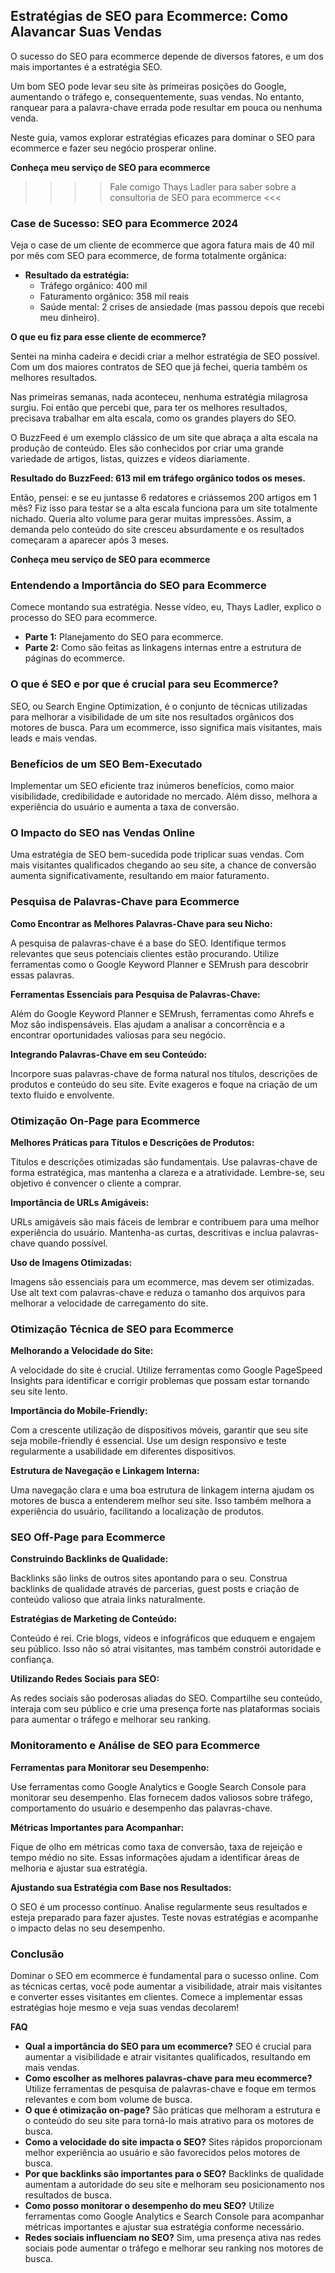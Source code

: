 ## Estratégias de SEO para Ecommerce: Como Alavancar Suas Vendas

O sucesso do SEO para ecommerce depende de diversos fatores, e um dos mais importantes é a estratégia SEO.

Um bom SEO pode levar seu site às primeiras posições do Google, aumentando o tráfego e, consequentemente, suas vendas. No entanto, ranquear para a palavra-chave errada pode resultar em pouca ou nenhuma venda.

Neste guia, vamos explorar estratégias eficazes para dominar o SEO para ecommerce e fazer seu negócio prosperar online.

**Conheça meu serviço de SEO para ecommerce**

>>>> Fale comigo Thays Ladler para saber sobre a consultoria de SEO para ecommerce <<<

### Case de Sucesso: SEO para Ecommerce 2024

Veja o case de um cliente de ecommerce que agora fatura mais de 40 mil por mês com SEO para ecommerce, de forma totalmente orgânica:

- **Resultado da estratégia:**
  - Tráfego orgânico: 400 mil
  - Faturamento orgânico: 358 mil reais
  - Saúde mental: 2 crises de ansiedade (mas passou depois que recebi meu dinheiro).

**O que eu fiz para esse cliente de ecommerce?**

Sentei na minha cadeira e decidi criar a melhor estratégia de SEO possível. Com um dos maiores contratos de SEO que já fechei, queria também os melhores resultados.

Nas primeiras semanas, nada aconteceu, nenhuma estratégia milagrosa surgiu. Foi então que percebi que, para ter os melhores resultados, precisava trabalhar em alta escala, como os grandes players do SEO.

O BuzzFeed é um exemplo clássico de um site que abraça a alta escala na produção de conteúdo. Eles são conhecidos por criar uma grande variedade de artigos, listas, quizzes e vídeos diariamente.

**Resultado do BuzzFeed: 613 mil em tráfego orgânico todos os meses.**

Então, pensei: e se eu juntasse 6 redatores e criássemos 200 artigos em 1 mês? Fiz isso para testar se a alta escala funciona para um site totalmente nichado. Queria alto volume para gerar muitas impressões. Assim, a demanda pelo conteúdo do site cresceu absurdamente e os resultados começaram a aparecer após 3 meses.

**Conheça meu serviço de SEO para ecommerce**

### Entendendo a Importância do SEO para Ecommerce

Comece montando sua estratégia. Nesse vídeo, eu, Thays Ladler, explico o processo do SEO para ecommerce.

- **Parte 1:** Planejamento do SEO para ecommerce.
- **Parte 2:** Como são feitas as linkagens internas entre a estrutura de páginas do ecommerce.

### O que é SEO e por que é crucial para seu Ecommerce?

SEO, ou Search Engine Optimization, é o conjunto de técnicas utilizadas para melhorar a visibilidade de um site nos resultados orgânicos dos motores de busca. Para um ecommerce, isso significa mais visitantes, mais leads e mais vendas.

### Benefícios de um SEO Bem-Executado

Implementar um SEO eficiente traz inúmeros benefícios, como maior visibilidade, credibilidade e autoridade no mercado. Além disso, melhora a experiência do usuário e aumenta a taxa de conversão.

### O Impacto do SEO nas Vendas Online

Uma estratégia de SEO bem-sucedida pode triplicar suas vendas. Com mais visitantes qualificados chegando ao seu site, a chance de conversão aumenta significativamente, resultando em maior faturamento.

### Pesquisa de Palavras-Chave para Ecommerce

**Como Encontrar as Melhores Palavras-Chave para seu Nicho:**

A pesquisa de palavras-chave é a base do SEO. Identifique termos relevantes que seus potenciais clientes estão procurando. Utilize ferramentas como o Google Keyword Planner e SEMrush para descobrir essas palavras.

**Ferramentas Essenciais para Pesquisa de Palavras-Chave:**

Além do Google Keyword Planner e SEMrush, ferramentas como Ahrefs e Moz são indispensáveis. Elas ajudam a analisar a concorrência e a encontrar oportunidades valiosas para seu negócio.

**Integrando Palavras-Chave em seu Conteúdo:**

Incorpore suas palavras-chave de forma natural nos títulos, descrições de produtos e conteúdo do seu site. Evite exageros e foque na criação de um texto fluido e envolvente.

### Otimização On-Page para Ecommerce

**Melhores Práticas para Títulos e Descrições de Produtos:**

Títulos e descrições otimizadas são fundamentais. Use palavras-chave de forma estratégica, mas mantenha a clareza e a atratividade. Lembre-se, seu objetivo é convencer o cliente a comprar.

**Importância de URLs Amigáveis:**

URLs amigáveis são mais fáceis de lembrar e contribuem para uma melhor experiência do usuário. Mantenha-as curtas, descritivas e inclua palavras-chave quando possível.

**Uso de Imagens Otimizadas:**

Imagens são essenciais para um ecommerce, mas devem ser otimizadas. Use alt text com palavras-chave e reduza o tamanho dos arquivos para melhorar a velocidade de carregamento do site.

### Otimização Técnica de SEO para Ecommerce

**Melhorando a Velocidade do Site:**

A velocidade do site é crucial. Utilize ferramentas como Google PageSpeed Insights para identificar e corrigir problemas que possam estar tornando seu site lento.

**Importância do Mobile-Friendly:**

Com a crescente utilização de dispositivos móveis, garantir que seu site seja mobile-friendly é essencial. Use um design responsivo e teste regularmente a usabilidade em diferentes dispositivos.

**Estrutura de Navegação e Linkagem Interna:**

Uma navegação clara e uma boa estrutura de linkagem interna ajudam os motores de busca a entenderem melhor seu site. Isso também melhora a experiência do usuário, facilitando a localização de produtos.

### SEO Off-Page para Ecommerce

**Construindo Backlinks de Qualidade:**

Backlinks são links de outros sites apontando para o seu. Construa backlinks de qualidade através de parcerias, guest posts e criação de conteúdo valioso que atraia links naturalmente.

**Estratégias de Marketing de Conteúdo:**

Conteúdo é rei. Crie blogs, vídeos e infográficos que eduquem e engajem seu público. Isso não só atrai visitantes, mas também constrói autoridade e confiança.

**Utilizando Redes Sociais para SEO:**

As redes sociais são poderosas aliadas do SEO. Compartilhe seu conteúdo, interaja com seu público e crie uma presença forte nas plataformas sociais para aumentar o tráfego e melhorar seu ranking.

### Monitoramento e Análise de SEO para Ecommerce

**Ferramentas para Monitorar seu Desempenho:**

Use ferramentas como Google Analytics e Google Search Console para monitorar seu desempenho. Elas fornecem dados valiosos sobre tráfego, comportamento do usuário e desempenho das palavras-chave.

**Métricas Importantes para Acompanhar:**

Fique de olho em métricas como taxa de conversão, taxa de rejeição e tempo médio no site. Essas informações ajudam a identificar áreas de melhoria e ajustar sua estratégia.

**Ajustando sua Estratégia com Base nos Resultados:**

O SEO é um processo contínuo. Analise regularmente seus resultados e esteja preparado para fazer ajustes. Teste novas estratégias e acompanhe o impacto delas no seu desempenho.

### Conclusão

Dominar o SEO em ecommerce é fundamental para o sucesso online. Com as técnicas certas, você pode aumentar a visibilidade, atrair mais visitantes e converter esses visitantes em clientes. Comece a implementar essas estratégias hoje mesmo e veja suas vendas decolarem!

**FAQ**

- **Qual a importância do SEO para um ecommerce?**
  SEO é crucial para aumentar a visibilidade e atrair visitantes qualificados, resultando em mais vendas.
- **Como escolher as melhores palavras-chave para meu ecommerce?**
  Utilize ferramentas de pesquisa de palavras-chave e foque em termos relevantes e com bom volume de busca.
- **O que é otimização on-page?**
  São práticas que melhoram a estrutura e o conteúdo do seu site para torná-lo mais atrativo para os motores de busca.
- **Como a velocidade do site impacta o SEO?**
  Sites rápidos proporcionam melhor experiência ao usuário e são favorecidos pelos motores de busca.
- **Por que backlinks são importantes para o SEO?**
  Backlinks de qualidade aumentam a autoridade do seu site e melhoram seu posicionamento nos resultados de busca.
- **Como posso monitorar o desempenho do meu SEO?**
  Utilize ferramentas como Google Analytics e Search Console para acompanhar métricas importantes e ajustar sua estratégia conforme necessário.
- **Redes sociais influenciam no SEO?**
  Sim, uma presença ativa nas redes sociais pode aumentar o tráfego e melhorar seu ranking nos motores de busca.
